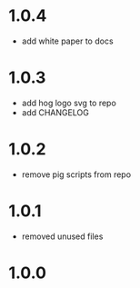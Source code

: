 # 1.0.4
- add white paper to docs

# 1.0.3
- add hog logo svg to repo
- add CHANGELOG

# 1.0.2
- remove pig scripts from repo

# 1.0.1
- removed unused files

# 1.0.0
